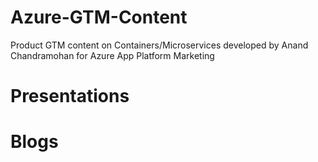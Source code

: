 # Azure-GTM-Content
Product GTM content on Containers/Microservices developed by Anand Chandramohan for Azure App Platform Marketing

# Presentations

# Blogs



